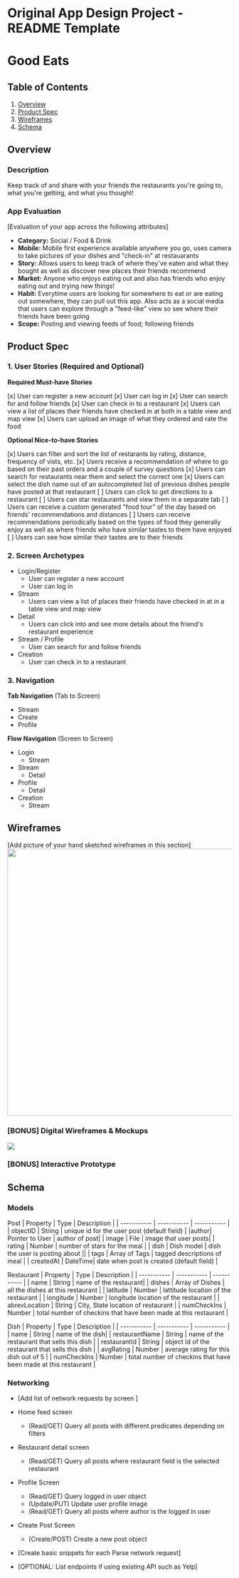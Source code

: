 Original App Design Project - README Template
===

# Good Eats

## Table of Contents
1. [Overview](#Overview)
1. [Product Spec](#Product-Spec)
1. [Wireframes](#Wireframes)
2. [Schema](#Schema)

## Overview
### Description
Keep track of and share with your friends the restaurants you're going to, what you're getting, and what you thought! 

### App Evaluation
[Evaluation of your app across the following attributes]
- **Category:** Social / Food & Drink
- **Mobile:** Mobile first experience available anywhere you go, uses camera to take pictures of your dishes and "check-in" at restauarants
- **Story:** Allows users to keep track of where they've eaten and what they bought as well as discover new places their friends recommend
- **Market:** Anyone who enjoys eating out and also has friends who enjoy eating out and trying new things!
- **Habit:** Everytime users are looking for somewhere to eat or are eating out somewhere, they can pull out this app. Also acts as a social media that users can explore through a "feed-like" view so see where their friends have been going
- **Scope:** Posting and viewing feeds of food; following friends

## Product Spec

### 1. User Stories (Required and Optional)

**Required Must-have Stories**

[x] User can register a new account
[x] User can log in
[x] User can search for and follow friends
[x] User can check in to a restaurant
[x] Users can view a list of places their friends have checked in at both in a table view and map view
[x] Users can upload an image of what they ordered and rate the food


**Optional Nice-to-have Stories**

[x] Users can filter and sort the list of restarants by rating, distance, frequency of vists, etc.
[x] Users receive a recommendation of where to go based on their past orders and a couple of survey questions
[x] Users can search for restaurants near them and select the correct one
[x] Users can select the dish name out of an autocompleted list of previous dishes people have posted at that restaurant
[ ] Users can click to get directions to a restaurant
[ ] Users can star restaurants and view them in a separate tab
[ ] Users can receive a custom generated "food tour" of the day based on friends' recommendations and distances
[ ] Users can receive recommendations periodically based on the types of food they generally enjoy as well as where friends who have similar tastes to them have enjoyed
[ ] Users can see how similar their tastes are to their friends

### 2. Screen Archetypes

* Login/Register
    * User can register a new account
    * User can log in
* Stream
    * Users can view a list of places their friends have checked in at in a table view and map view
* Detail
    * Users can click into and see more details about the friend's restaurant experience
* Stream / Profile
    * User can search for and follow friends
* Creation
    * User can check in to a restaurant


### 3. Navigation

**Tab Navigation** (Tab to Screen)

* Stream
* Create
* Profile

**Flow Navigation** (Screen to Screen)

* Login
    * Stream
* Stream
    * Detail
* Profile
    * Detail
* Creation
    * Stream

## Wireframes
[Add picture of your hand sketched wireframes in this section]
<img src="https://i.imgur.com/6NwQxop.jpg" width=600>

### [BONUS] Digital Wireframes & Mockups
![](https://i.imgur.com/2ynAN3j.png)


### [BONUS] Interactive Prototype

## Schema 
### Models

Post
| Property    |     Type    |   Description  |
| ----------- | ----------- |   -----------  |
| objectID    | String      | unique id for the user post (default field) |
|author| Pointer to User | author of post|
| image | File | image that user posts|
| rating | Number | number of stars for the meal |
| dish | Dish model | dish the user is posting about ||
| tags | Array of Tags | tagged descriptions of meal |
| createdAt | DateTime| date when post is created (default field) |

Restaurant
| Property | Type | Description |
| ----------- | ----------- |   -----------  |
| name | String | name of the restaurant|
| dishes | Array of Dishes | all the dishes at this restaurant |
| latitude | Number | lattitude location of the restaurant |
| longitude | Number | longitude location of the restaurant |
| abrevLocation | String | City, State location of restaurant |
| numCheckIns | Number | total number of checkins that have been made at this restaurant |

Dish
| Property | Type | Description |
| ----------- | ----------- |   -----------  |
| name | String | name of the dish|
| restaurantName | String | name of the restaurant that sells this dish |
| restaurantId | String | object Id of the restaurant that sells this dish |
| avgRating | Number | average rating for this dish out of 5 |
| numCheckIns | Number | total number of checkins that have been made at this restaurant |


### Networking
- [Add list of network requests by screen ]
- Home feed screen
    - (Read/GET) Query all posts with different predicates depending on filters
- Restaurant detail screen
    - (Read/GET) Query all posts where restaurant field is the selected restaurant
- Profile Screen
    - (Read/GET) Query logged in user object
    - (Update/PUT) Update user profile image
    - (Read/GET) Query all posts where author is the logged in user
- Create Post Screen
    - (Create/POST) Create a new post object

- [Create basic snippets for each Parse network request]
- [OPTIONAL: List endpoints if using existing API such as Yelp]
